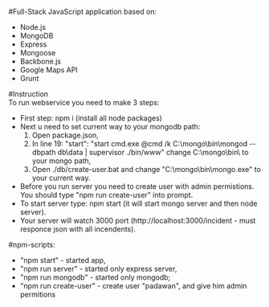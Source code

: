 #Full-Stack JavaScript application based on:  
* Node.js
* MongoDB
* Express
* Mongoose
* Backbone.js
* Google Maps API
* Grunt

#Instruction  
To run webservice you need to make 3 steps:  

* First step: npm i (install all node packages)
* Next u need to set current way to your mongodb path:  
  1) Open package.json,   
  2) In line 19: "start": "start cmd.exe @cmd /k C:\\mongo\\bin\\mongod --dbpath db\\data | supervisor ./bin/www" change C:\\mongo\\bin\\ to your mongo path,    
  3) Open ./db/create-user.bat and change "C:\mongo\bin\mongo.exe" to your current way.   
* Before you run server you need to create user with admin permistions. You should type "npm run create-user" into prompt.
* To start server type: npm start (it will start mongo server and then node server).
* Your server will watch 3000 port (http://localhost:3000/incident - must responce json with all incendents).


#npm-scripts:  
* "npm start" - started app,
* "npm run server" - started only express server,
* "npm run mongodb" - started only mongodb;
* "npm run create-user" - create user "padawan", and give him admin permitions
